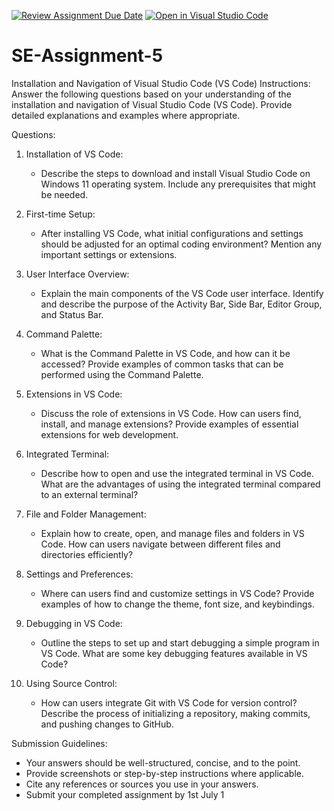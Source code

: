 [![Review Assignment Due Date](https://classroom.github.com/assets/deadline-readme-button-24ddc0f5d75046c5622901739e7c5dd533143b0c8e959d652212380cedb1ea36.svg)](https://classroom.github.com/a/XoLGRbHq)
[![Open in Visual Studio Code](https://classroom.github.com/assets/open-in-vscode-718a45dd9cf7e7f842a935f5ebbe5719a5e09af4491e668f4dbf3b35d5cca122.svg)](https://classroom.github.com/online_ide?assignment_repo_id=15240945&assignment_repo_type=AssignmentRepo)

# SE-Assignment-5

Installation and Navigation of Visual Studio Code (VS Code)
Instructions:
Answer the following questions based on your understanding of the installation and navigation of Visual Studio Code (VS Code). Provide detailed explanations and examples where appropriate.

Questions:

1. Installation of VS Code:

   - Describe the steps to download and install Visual Studio Code on Windows 11 operating system. Include any prerequisites that might be needed.

2. First-time Setup:

   - After installing VS Code, what initial configurations and settings should be adjusted for an optimal coding environment? Mention any important settings or extensions.

3. User Interface Overview:

   - Explain the main components of the VS Code user interface. Identify and describe the purpose of the Activity Bar, Side Bar, Editor Group, and Status Bar.

4. Command Palette:

   - What is the Command Palette in VS Code, and how can it be accessed? Provide examples of common tasks that can be performed using the Command Palette.

5. Extensions in VS Code:

   - Discuss the role of extensions in VS Code. How can users find, install, and manage extensions? Provide examples of essential extensions for web development.

6. Integrated Terminal:

   - Describe how to open and use the integrated terminal in VS Code. What are the advantages of using the integrated terminal compared to an external terminal?

7. File and Folder Management:

   - Explain how to create, open, and manage files and folders in VS Code. How can users navigate between different files and directories efficiently?

8. Settings and Preferences:

   - Where can users find and customize settings in VS Code? Provide examples of how to change the theme, font size, and keybindings.

9. Debugging in VS Code:

   - Outline the steps to set up and start debugging a simple program in VS Code. What are some key debugging features available in VS Code?

10. Using Source Control:
    - How can users integrate Git with VS Code for version control? Describe the process of initializing a repository, making commits, and pushing changes to GitHub.

Submission Guidelines:

- Your answers should be well-structured, concise, and to the point.
- Provide screenshots or step-by-step instructions where applicable.
- Cite any references or sources you use in your answers.
- Submit your completed assignment by 1st July
  1
